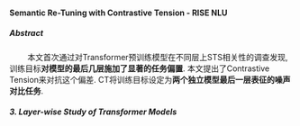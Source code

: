 #### Semantic Re-Tuning with Contrastive Tension - RISE NLU
##### Abstract
&emsp;&emsp; 本文首次通过对Transformer预训练模型在不同层上STS相关性的调查发现, 训练目标**对模型的最后几层施加了显著的任务偏置**.  本文提出了Contrastive Tension来对抗这个偏差. CT将训练目标设定为**两个独立模型最后一层表征的噪声对比任务**.

##### 3. Layer-wise Study of Transformer Models
